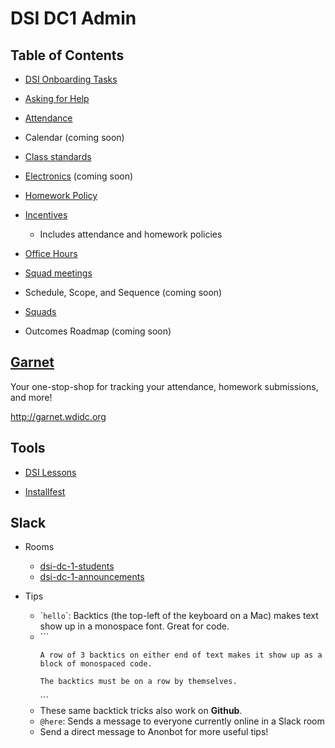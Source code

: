 # DSI DC1 Admin

## Table of Contents

- [DSI Onboarding Tasks](https://github.com/lucywi/DSI-DC1-admin/blob/master/DSI%20Onboarding%20Tasks)

- [Asking for Help](asking-for-help.md)

- [Attendance](attendance.md)

- Calendar (coming soon)

- [Class standards](class-standards.md)

- [Electronics](electronics.md) (coming soon)

- [Homework Policy](homework-policy.md)

- [Incentives](incentives.md)
  - Includes attendance and homework policies

- [Office Hours](office-hours.md)

- [Squad meetings](https://github.com/lucywi/DSI-DC1-admin/blob/master/squad%20meetings.md)

- Schedule, Scope, and Sequence (coming soon)

- [Squads](squads.md)

- Outcomes Roadmap (coming soon)

## [Garnet](http://garnet.wdidc.org)

Your one-stop-shop for tracking your attendance, homework submissions, and more!

http://garnet.wdidc.org

## Tools

- [DSI Lessons](https://github.com/ga-students/DSI-DC-1/tree/master/week-01)

- [Installfest](https://www.dropbox.com/sh/3mp1p3av2k6be4y/AADstHqUMSPRyYPWuk_C3XAJa?dl=0)

## Slack

- Rooms
  - [dsi-dc-1-students](https://ga-students.slack.com/messages/dsi-dc-1-students/)
  - [dsi-dc-1-announcements](https://ga-students.slack.com/messages/dsi-dc-1-announce/)

- Tips
  - \``hello`\`: Backtics (the top-left of the keyboard on a Mac) makes text show up in a monospace font. Great for code.
  - \`\`\`
    ```
    A row of 3 backtics on either end of text makes it show up as a block of monospaced code.

    The backtics must be on a row by themselves.
    ```
    \`\`\`
  - These same backtick tricks also work on **Github**.
  - `@here`: Sends a message to everyone currently online in a Slack room
  - Send a direct message to Anonbot for more useful tips!
